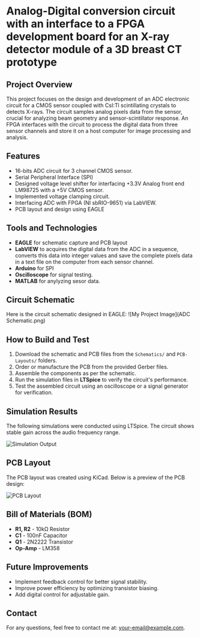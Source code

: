 # Analog-Digital conversion circuit with an interface to a FPGA development board for an X-ray detector module of a 3D breast CT prototype


## Project Overview
This project focuses on the design and development of an ADC electronic circuit for a CMOS sensor coupled with CsI:Tl scintillating crystals to detects X-rays. The circuit samples analog pixels data from the sensor, crucial for analyzing beam geometry and sensor-scintillator response. An FPGA interfaces with the circuit to process the digital data from three sensor channels and store it on a host computer for image processing and analysis.

## Features
- 16-bits ADC circuit for 3 channel CMOS sensor.
- Serial Peripheral Interface (SPI)
- Designed voltage level shifter for interfacing +3.3V Analog front end LM98725 with a +5V CMOS sensor.
- Implemented voltage clamping circuit.
- Interfacing ADC with FPGA (NI sbRIO-9651) via LabVIEW.
- PCB layout and design using EAGLE

## Tools and Technologies

- **EAGLE** for schematic capture and PCB layout
- **LabVIEW** to acquires the digital data from the ADC in a sequence, converts this data into integer values and save the complete pixels data in a text file on the computer from each sensor channel.
- **Arduino** for SPI
- **Oscilloscope** for signal testing.
- **MATLAB** for anylyzing sesor data.

  
## Circuit Schematic
Here is the circuit schematic designed in EAGLE:
![My Project Image](ADC Schematic.png)


## How to Build and Test
1. Download the schematic and PCB files from the `Schematics/` and `PCB-Layouts/` folders.
2. Order or manufacture the PCB from the provided Gerber files.
3. Assemble the components as per the schematic.
4. Run the simulation files in **LTSpice** to verify the circuit's performance.
5. Test the assembled circuit using an oscilloscope or a signal generator for verification.
   
## Simulation Results
The following simulations were conducted using LTSpice. The circuit shows stable gain across the audio frequency range.

![Simulation Output](Images/simulation_output.png)
## PCB Layout
The PCB layout was created using KiCad. Below is a preview of the PCB design:

![PCB Layout](Images/pcb_layout.png)
## Bill of Materials (BOM)
- **R1, R2** - 10kΩ Resistor
- **C1** - 100nF Capacitor
- **Q1** - 2N2222 Transistor
- **Op-Amp** - LM358
## Future Improvements
- Implement feedback control for better signal stability.
- Improve power efficiency by optimizing transistor biasing.
- Add digital control for adjustable gain.
## Contact
For any questions, feel free to contact me at: [your-email@example.com](mailto:your-email@example.com).
